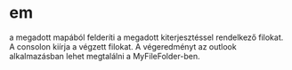 # em
a megadott mapából felderíti a megadott kiterjesztéssel rendelkező filokat. A consolon kiírja a végzett filokat. A végeredményt az outlook alkalmazásban lehet megtalálni a MyFileFolder-ben. 
